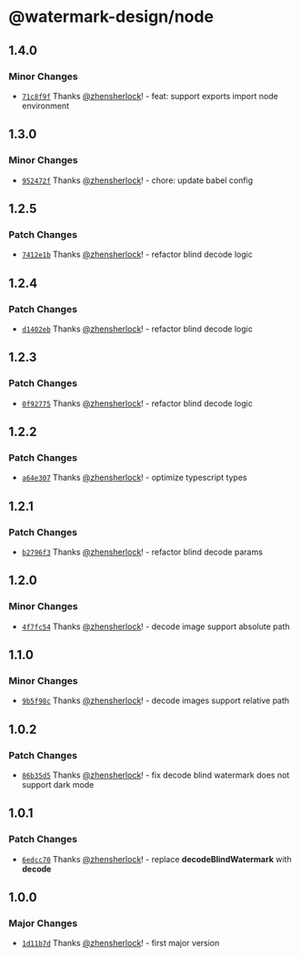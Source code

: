 # @watermark-design/node

## 1.4.0

### Minor Changes

- [`71c8f9f`](https://github.com/watermark-design/watermark/commit/71c8f9fd52eb6668dd022aac5a91d0e25e61bbd5) Thanks [@zhensherlock](https://github.com/zhensherlock)! - feat: support exports import node environment

## 1.3.0

### Minor Changes

- [`952472f`](https://github.com/watermark-design/watermark/commit/952472feb3ff51a52beebd6827bc79ef347b27fd) Thanks [@zhensherlock](https://github.com/zhensherlock)! - chore: update babel config

## 1.2.5

### Patch Changes

- [`7412e1b`](https://github.com/watermark-design/watermark/commit/7412e1ba5d331b7dfa7f705ca30a47680d7ebf4a) Thanks [@zhensherlock](https://github.com/zhensherlock)! - refactor blind decode logic

## 1.2.4

### Patch Changes

- [`d1402eb`](https://github.com/watermark-design/watermark/commit/d1402eb4401f8f5da9b4b07d4b250bec59317077) Thanks [@zhensherlock](https://github.com/zhensherlock)! - refactor blind decode logic

## 1.2.3

### Patch Changes

- [`0f92775`](https://github.com/watermark-design/watermark/commit/0f92775cf75fb5153543ceff557404b3288bf045) Thanks [@zhensherlock](https://github.com/zhensherlock)! - refactor blind decode logic

## 1.2.2

### Patch Changes

- [`a64e307`](https://github.com/watermark-design/watermark/commit/a64e3076e63df7e26920ee53e3c786c1d37de860) Thanks [@zhensherlock](https://github.com/zhensherlock)! - optimize typescript types

## 1.2.1

### Patch Changes

- [`b2796f3`](https://github.com/watermark-design/watermark/commit/b2796f3faab17298d5f4c9d0e93be8e25d61a0d9) Thanks [@zhensherlock](https://github.com/zhensherlock)! - refactor blind decode params

## 1.2.0

### Minor Changes

- [`4f7fc54`](https://github.com/watermark-design/watermark/commit/4f7fc54bd1c250ac932eeeab327a1db0aa7f3787) Thanks [@zhensherlock](https://github.com/zhensherlock)! - decode image support absolute path

## 1.1.0

### Minor Changes

- [`9b5f98c`](https://github.com/watermark-design/watermark/commit/9b5f98cf20a573f3ff73b1a3be28c1052f86f62d) Thanks [@zhensherlock](https://github.com/zhensherlock)! - decode images support relative path

## 1.0.2

### Patch Changes

- [`86b35d5`](https://github.com/watermark-design/watermark/commit/86b35d56b8032aacf2bfb998b4ea6177ce707125) Thanks [@zhensherlock](https://github.com/zhensherlock)! - fix decode blind watermark does not support dark mode

## 1.0.1

### Patch Changes

- [`6edcc70`](https://github.com/watermark-design/watermark/commit/6edcc7029e90de59d43208780b26c95969193443) Thanks [@zhensherlock](https://github.com/zhensherlock)! - replace **decodeBlindWatermark** with **decode**

## 1.0.0

### Major Changes

- [`1d11b7d`](https://github.com/watermark-design/watermark/commit/1d11b7d4f804ca683b08dc3781491459a4bd7245) Thanks [@zhensherlock](https://github.com/zhensherlock)! - first major version
